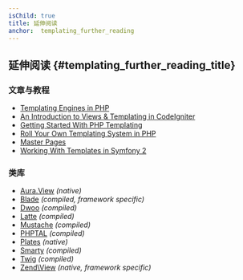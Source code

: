 ```yaml
---
isChild: true
title: 延伸阅读
anchor:  templating_further_reading
---
```


## 延伸阅读 {#templating_further_reading_title}

### 文章与教程

* [Templating Engines in PHP](http://fabien.potencier.org/article/34/templating-engines-in-php)
* [An Introduction to Views & Templating in CodeIgniter](http://code.tutsplus.com/tutorials/an-introduction-to-views-templating-in-codeigniter--net-25648)
* [Getting Started With PHP Templating](http://www.smashingmagazine.com/2011/10/17/getting-started-with-php-templating/)
* [Roll Your Own Templating System in PHP](http://code.tutsplus.com/tutorials/roll-your-own-templating-system-in-php--net-16596)
* [Master Pages](https://laracasts.com/series/laravel-from-scratch/episodes/7)
* [Working With Templates in Symfony 2](http://code.tutsplus.com/tutorials/working-with-templates-in-symfony-2--cms-21172)

### 类库

* [Aura.View](https://github.com/auraphp/Aura.View) *(native)*
* [Blade](http://laravel.com/docs/templates) *(compiled, framework specific)*
* [Dwoo](http://dwoo.org/) *(compiled)*
* [Latte](https://github.com/nette/latte) *(compiled)*
* [Mustache](https://github.com/bobthecow/mustache.php) *(compiled)*
* [PHPTAL](http://phptal.org/) *(compiled)*
* [Plates](http://platesphp.com/) *(native)*
* [Smarty](http://www.smarty.net/) *(compiled)*
* [Twig](http://twig.sensiolabs.org/) *(compiled)*
* [Zend\View](http://framework.zend.com/manual/2.3/en/modules/zend.view.quick-start.html) *(native, framework specific)*
